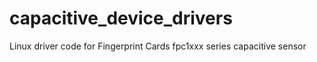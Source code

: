 # capacitive_device_drivers
 Linux driver code for Fingerprint Cards fpc1xxx series capacitive sensor

